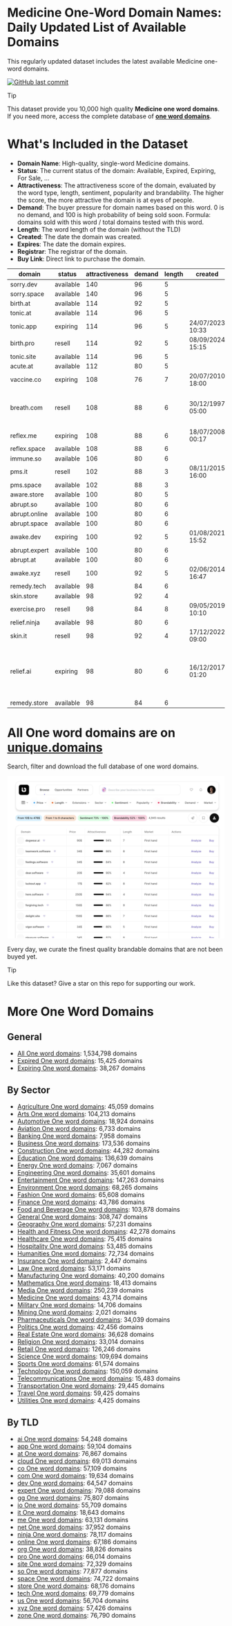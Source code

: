 
# **Medicine One-Word Domain Names**: Daily Updated List of Available Domains

This regularly updated dataset includes the latest available Medicine one-word domains.

[![GitHub last commit](https://img.shields.io/github/last-commit/UniqueDomains/medicine-oneword-domains.svg?style=flat)]() 

> [!TIP]
> This dataset provide you 10,000 high quality **Medicine one word domains**.
> If you need more, access the complete database of **[one word domains](https://unique.domains?utm_source=github&utm_medium=dataset&utm_campaign=Medicine&utm_content=description.top)**.

# What's Included in the Dataset

- **Domain Name**: High-quality, single-word Medicine domains.
- **Status**: The current status of the domain: Available, Expired, Expiring, For Sale, ...
- **Attractiveness**: The attractiveness score of the domain, evaluated by the word type, length, sentiment, popularity and brandability. The higher the score, the more attractive the domain is at eyes of people.
- **Demand**: The buyer pressure for domain names based on this word. 0 is no demand, and 100 is high probability of being sold soon. Formula: domains sold with this word / total domains tested with this word.
- **Length**: The word length of the domain (without the TLD)
- **Created**: The date the domain was created.
- **Expires**: The date the domain expires.
- **Registrar**: The registrar of the domain.
- **Buy Link**: Direct link to purchase the domain.

| domain        | status    | attractiveness | demand | length | created          | expires          | registrar                                                                 | sectors                                |
| ------------- | --------- | -------------- | ------ | ------ | ---------------- | ---------------- | ------------------------------------------------------------------------- | -------------------------------------- |
| sorry.dev     | available | 140            | 96     | 5      |                  |                  |                                                                           | General,Humanities,Medicine            |
| sorry.space   | available | 140            | 96     | 5      |                  |                  |                                                                           | General,Humanities,Medicine            |
| birth.at      | available | 114            | 92     | 5      |                  |                  |                                                                           | Healthcare,Humanities,Medicine         |
| tonic.at      | available | 114            | 96     | 5      |                  |                  |                                                                           | Health and Fitness,Medicine,Science    |
| tonic.app     | expiring  | 114            | 96     | 5      | 24/07/2023 10:33 | 24/07/2025 10:33 | Dynadot LLC.                                                              | Health and Fitness,Medicine,Science    |
| birth.pro     | resell    | 114            | 92     | 5      | 08/09/2024 15:15 | 08/09/2025 15:15 | Sav.com, LLC - 26                                                         | Healthcare,Humanities,Medicine         |
| tonic.site    | available | 114            | 96     | 5      |                  |                  |                                                                           | Health and Fitness,Medicine,Science    |
| acute.at      | available | 112            | 80     | 5      |                  |                  |                                                                           | Mathematics,Medicine,Science           |
| vaccine.co    | expiring  | 108            | 76     | 7      | 20/07/2010 18:00 | 19/07/2025 23:59 | Hello Internet Corp.                                                      | Healthcare,Medicine,Pharmaceuticals    |
| breath.com    | resell    | 108            | 88     | 6      | 30/12/1997 05:00 | 29/12/2026 05:00 | GoDaddy Online Services Cayman Islands Ltd.                               | Health and Fitness,Medicine,Science    |
| reflex.me     | expiring  | 108            | 88     | 6      | 18/07/2008 00:17 | 18/07/2025 00:17 | Dynadot Inc                                                               | Healthcare,Medicine,Sports             |
| reflex.space  | available | 108            | 88     | 6      |                  |                  |                                                                           | Healthcare,Medicine,Sports             |
| immune.so     | available | 106            | 80     | 6      |                  |                  |                                                                           | Healthcare,Medicine,Pharmaceuticals    |
| pms.it        | resell    | 102            | 88     | 3      | 08/11/2015 16:00 | 23/11/2025 00:00 |                                                                           | Healthcare,Medicine,Pharmaceuticals    |
| pms.space     | available | 102            | 88     | 3      |                  |                  |                                                                           | Healthcare,Medicine,Pharmaceuticals    |
| aware.store   | available | 100            | 80     | 5      |                  |                  |                                                                           | Business,Healthcare,Medicine           |
| abrupt.so     | available | 100            | 80     | 6      |                  |                  |                                                                           | Medicine,Science                       |
| abrupt.online | available | 100            | 80     | 6      |                  |                  |                                                                           | Medicine,Science                       |
| abrupt.space  | available | 100            | 80     | 6      |                  |                  |                                                                           | Medicine,Science                       |
| awake.dev     | expiring  | 100            | 92     | 5      | 01/08/2021 15:52 | 01/08/2025 15:52 | GoDaddy.com, LLC                                                          | Health and Fitness,Healthcare,Medicine |
| abrupt.expert | available | 100            | 80     | 6      |                  |                  |                                                                           | Medicine,Science                       |
| abrupt.at     | available | 100            | 80     | 6      |                  |                  |                                                                           | Medicine,Science                       |
| awake.xyz     | resell    | 100            | 92     | 5      | 02/06/2014 16:47 | 02/06/2026 23:59 | Go Daddy, LLC                                                             | Health and Fitness,Healthcare,Medicine |
| remedy.tech   | available | 98             | 84     | 6      |                  |                  |                                                                           | Healthcare,Medicine,Pharmaceuticals    |
| skin.store    | available | 98             | 92     | 4      |                  |                  |                                                                           | Fashion,Healthcare,Medicine            |
| exercise.pro  | resell    | 98             | 84     | 8      | 09/05/2019 10:10 | 09/05/2026 10:10 | Epik LLC                                                                  | Health and Fitness,Medicine,Sports     |
| relief.ninja  | available | 98             | 80     | 6      |                  |                  |                                                                           | Healthcare,Medicine,Pharmaceuticals    |
| skin.it       | resell    | 98             | 92     | 4      | 17/12/2022 09:00 | 17/12/2025 00:00 |                                                                           | Fashion,Healthcare,Medicine            |
| relief.ai     | expiring  | 98             | 80     | 6      | 16/12/2017 01:20 | 23/07/2025 01:20 | Ascio Technologies, Inc. Danmark - Filial af Ascio technologies, Inc. USA | Healthcare,Medicine,Pharmaceuticals    |
| remedy.store  | available | 98             | 84     | 6      |                  |                  |                                                                           | Healthcare,Medicine,Pharmaceuticals    |

# All One word domains are on [unique.domains](https://unique.domains?utm_source=github&utm_medium=dataset&utm_campaign=Medicine&utm_content=description.bottom)

Search, filter and download the full database of one word domains.

[![Access the only remaining good domain names, before your competitors.](https://github.com/UniqueDomains/medicine-oneword-domains/blob/main/unique.domains.jpg?raw=true)](https://unique.domains?utm_source=github&utm_medium=dataset&utm_campaign=Medicine&utm_content=description.image)

Every day, we curate the finest quality brandable domains that are not been buyed yet.

> [!TIP]
> Like this dataset? Give a star on this repo for supporting our work.

# More One Word Domains

## General

- [All One word domains](https://github.com/UniqueDomains/oneword-domains): 1,534,798 domains
- [Expired One word domains](https://github.com/UniqueDomains/expired-oneword-domains): 15,425 domains
- [Expiring One word domains](https://github.com/UniqueDomains/expiring-oneword-domains): 38,267 domains
## By Sector

- [Agriculture One word domains](https://github.com/UniqueDomains/agriculture-oneword-domains): 45,059 domains
- [Arts One word domains](https://github.com/UniqueDomains/arts-oneword-domains): 104,213 domains
- [Automotive One word domains](https://github.com/UniqueDomains/automotive-oneword-domains): 18,924 domains
- [Aviation One word domains](https://github.com/UniqueDomains/aviation-oneword-domains): 6,733 domains
- [Banking One word domains](https://github.com/UniqueDomains/banking-oneword-domains): 7,958 domains
- [Business One word domains](https://github.com/UniqueDomains/business-oneword-domains): 173,536 domains
- [Construction One word domains](https://github.com/UniqueDomains/construction-oneword-domains): 44,282 domains
- [Education One word domains](https://github.com/UniqueDomains/education-oneword-domains): 136,639 domains
- [Energy One word domains](https://github.com/UniqueDomains/energy-oneword-domains): 7,067 domains
- [Engineering One word domains](https://github.com/UniqueDomains/engineering-oneword-domains): 35,601 domains
- [Entertainment One word domains](https://github.com/UniqueDomains/entertainment-oneword-domains): 147,263 domains
- [Environment One word domains](https://github.com/UniqueDomains/environment-oneword-domains): 68,265 domains
- [Fashion One word domains](https://github.com/UniqueDomains/fashion-oneword-domains): 65,608 domains
- [Finance One word domains](https://github.com/UniqueDomains/finance-oneword-domains): 43,786 domains
- [Food and Beverage One word domains](https://github.com/UniqueDomains/food-and-beverage-oneword-domains): 103,878 domains
- [General One word domains](https://github.com/UniqueDomains/general-oneword-domains): 308,747 domains
- [Geography One word domains](https://github.com/UniqueDomains/geography-oneword-domains): 57,231 domains
- [Health and Fitness One word domains](https://github.com/UniqueDomains/health-and-fitness-oneword-domains): 42,278 domains
- [Healthcare One word domains](https://github.com/UniqueDomains/healthcare-oneword-domains): 75,415 domains
- [Hospitality One word domains](https://github.com/UniqueDomains/hospitality-oneword-domains): 53,485 domains
- [Humanities One word domains](https://github.com/UniqueDomains/humanities-oneword-domains): 72,734 domains
- [Insurance One word domains](https://github.com/UniqueDomains/insurance-oneword-domains): 2,447 domains
- [Law One word domains](https://github.com/UniqueDomains/law-oneword-domains): 53,171 domains
- [Manufacturing One word domains](https://github.com/UniqueDomains/manufacturing-oneword-domains): 40,200 domains
- [Mathematics One word domains](https://github.com/UniqueDomains/mathematics-oneword-domains): 18,413 domains
- [Media One word domains](https://github.com/UniqueDomains/media-oneword-domains): 250,239 domains
- [Medicine One word domains](https://github.com/UniqueDomains/medicine-oneword-domains): 43,714 domains
- [Military One word domains](https://github.com/UniqueDomains/military-oneword-domains): 14,706 domains
- [Mining One word domains](https://github.com/UniqueDomains/mining-oneword-domains): 2,021 domains
- [Pharmaceuticals One word domains](https://github.com/UniqueDomains/pharmaceuticals-oneword-domains): 34,039 domains
- [Politics One word domains](https://github.com/UniqueDomains/politics-oneword-domains): 42,456 domains
- [Real Estate One word domains](https://github.com/UniqueDomains/real-estate-oneword-domains): 36,628 domains
- [Religion One word domains](https://github.com/UniqueDomains/religion-oneword-domains): 33,014 domains
- [Retail One word domains](https://github.com/UniqueDomains/retail-oneword-domains): 126,246 domains
- [Science One word domains](https://github.com/UniqueDomains/science-oneword-domains): 109,694 domains
- [Sports One word domains](https://github.com/UniqueDomains/sports-oneword-domains): 61,574 domains
- [Technology One word domains](https://github.com/UniqueDomains/technology-oneword-domains): 150,059 domains
- [Telecommunications One word domains](https://github.com/UniqueDomains/telecommunications-oneword-domains): 15,483 domains
- [Transportation One word domains](https://github.com/UniqueDomains/transportation-oneword-domains): 29,445 domains
- [Travel One word domains](https://github.com/UniqueDomains/travel-oneword-domains): 59,425 domains
- [Utilities One word domains](https://github.com/UniqueDomains/utilities-oneword-domains): 4,425 domains
## By TLD

- [ai One word domains](https://github.com/UniqueDomains/ai-oneword-domains): 54,248 domains
- [app One word domains](https://github.com/UniqueDomains/app-oneword-domains): 59,104 domains
- [at One word domains](https://github.com/UniqueDomains/at-oneword-domains): 76,867 domains
- [cloud One word domains](https://github.com/UniqueDomains/cloud-oneword-domains): 69,013 domains
- [co One word domains](https://github.com/UniqueDomains/co-oneword-domains): 57,109 domains
- [com One word domains](https://github.com/UniqueDomains/com-oneword-domains): 19,634 domains
- [dev One word domains](https://github.com/UniqueDomains/dev-oneword-domains): 64,547 domains
- [expert One word domains](https://github.com/UniqueDomains/expert-oneword-domains): 79,088 domains
- [gg One word domains](https://github.com/UniqueDomains/gg-oneword-domains): 75,807 domains
- [io One word domains](https://github.com/UniqueDomains/io-oneword-domains): 55,709 domains
- [it One word domains](https://github.com/UniqueDomains/it-oneword-domains): 18,643 domains
- [me One word domains](https://github.com/UniqueDomains/me-oneword-domains): 63,131 domains
- [net One word domains](https://github.com/UniqueDomains/net-oneword-domains): 37,952 domains
- [ninja One word domains](https://github.com/UniqueDomains/ninja-oneword-domains): 78,117 domains
- [online One word domains](https://github.com/UniqueDomains/online-oneword-domains): 67,186 domains
- [org One word domains](https://github.com/UniqueDomains/org-oneword-domains): 38,826 domains
- [pro One word domains](https://github.com/UniqueDomains/pro-oneword-domains): 66,014 domains
- [site One word domains](https://github.com/UniqueDomains/site-oneword-domains): 72,329 domains
- [so One word domains](https://github.com/UniqueDomains/so-oneword-domains): 77,877 domains
- [space One word domains](https://github.com/UniqueDomains/space-oneword-domains): 74,722 domains
- [store One word domains](https://github.com/UniqueDomains/store-oneword-domains): 68,176 domains
- [tech One word domains](https://github.com/UniqueDomains/tech-oneword-domains): 69,779 domains
- [us One word domains](https://github.com/UniqueDomains/us-oneword-domains): 56,704 domains
- [xyz One word domains](https://github.com/UniqueDomains/xyz-oneword-domains): 57,426 domains
- [zone One word domains](https://github.com/UniqueDomains/zone-oneword-domains): 76,790 domains
        